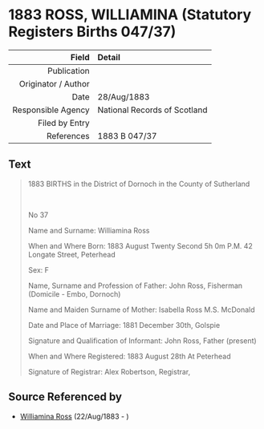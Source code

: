 ﻿---
layout: page
permalink: /sources/s11033324
---

# 1883 ROSS, WILLIAMINA (Statutory Registers Births 047/37)

Field | Detail
---:|:---
Publication | 
Originator / Author | 
Date | 28/Aug/1883
Responsible Agency | National Records of Scotland
Filed by Entry | 
References | 1883 B 047/37

## Text

> 1883 BIRTHS in the District of Dornoch in the County of Sutherland
>
> <br/>
>
> No 37
>
> Name and Surname: Williamina Ross
>
> When and Where Born: 1883 August Twenty Second 5h 0m P.M. 42 Longate Street, Peterhead
>
> Sex: F
>
> Name, Surname and Profession of Father: John Ross, Fisherman (Domicile - Embo, Dornoch)
>
> Name and Maiden Surname of Mother: Isabella Ross M.S. McDonald
>
> Date and Place of Marriage: 1881 December 30th, Golspie
>
> Signature and Qualification of Informant: John Ross, Father (present)
>
> When and Where Registered: 1883 August 28th At Peterhead
>
> Signature of Registrar: Alex Robertson, Registrar,
>

## Source Referenced by

* [Williamina Ross](../people/@86024374@-williamina-ross-b1883-8-22-d.md) (22/Aug/1883 - )

